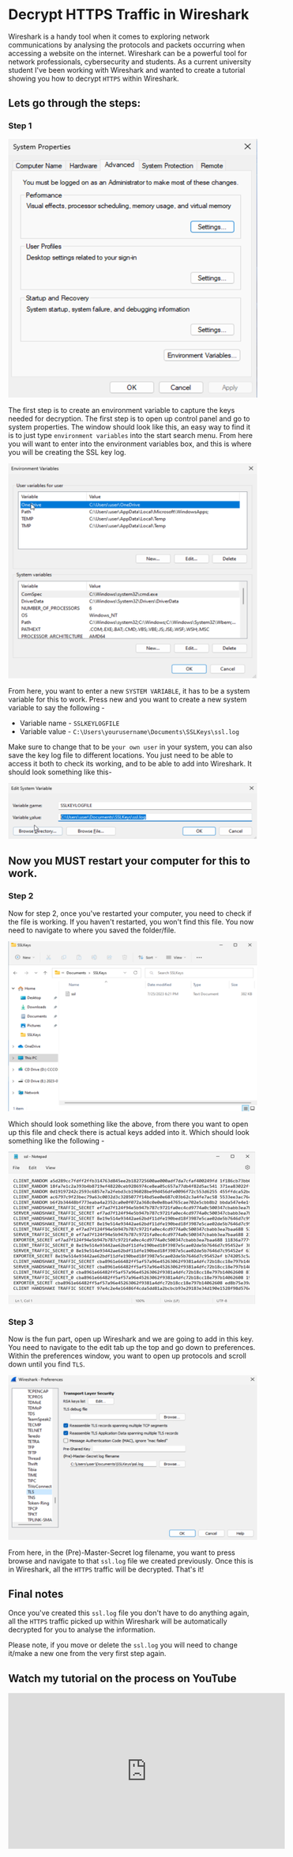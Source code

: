 # **Decrypt HTTPS Traffic in Wireshark**

Wireshark is a handy tool when it comes to exploring network communications by analysing the protocols and packets occurring when accessing a website on the internet. Wireshark can be a powerful tool for network professionals, cybersecurity and students. As a current university student I've been working with Wireshark and wanted to create a tutorial showing you how to decrypt `HTTPS` within Wireshark.

## Lets go through the steps:

### **Step 1**

![Wireshark](../img/decrypt-wireshark/img1.png)

The first step is to create an environment variable to capture the keys needed for decryption. The first step is to open up control panel and go to system properties.
The window should look like this, an easy way to find it is to just type `environment variables` into the start search menu.
From here you will want to enter into the environment variables box, and this is where you will be creating the SSL key log.

![Wireshark](../img/decrypt-wireshark/img2.png)

From here, you want to enter a new `SYSTEM VARIABLE`, it has to be a system variable for this to work. Press new and you want to create a new system variable to say the following -

- Variable name - `SSLKEYLOGFILE`
- Variable value - `C:\Users\yourusername\Documents\SSLKeys\ssl.log`

Make sure to change that to be `your own user` in your system, you can also save the key log file to different locations. You just need to be able to access it both to check its working, and to be able to add into Wireshark. It should look something like this-

![Wireshark](../img/decrypt-wireshark/img3.png)

## **Now you MUST restart your computer for this to work.**

### **Step 2**

Now for step 2, once you've restarted your computer, you need to check if the file is working. If you haven't restarted, you won't find this file. You now need to navigate to where you saved the folder/file.

![Wireshark](../img/decrypt-wireshark/img4.png)

Which should look something like the above, from there you want to open up this file and check there is actual keys added into it. Which should look something like the following -

![Wireshark](../img/decrypt-wireshark/img5.png)

### **Step 3**

Now is the fun part, open up Wireshark and we are going to add in this key. You need to navigate to the edit tab up the top and go down to preferences. Within the preferences window, you want to open up protocols and scroll down until you find `TLS`.

![Wireshark](../img/decrypt-wireshark/img6.png)

From here, in the (Pre)-Master-Secret log filename, you want to press browse and navigate to that `ssl.log` file we created previously. Once this is in Wireshark, all the `HTTPS` traffic will be decrypted. That's it!

## **Final notes**

Once you've created this `ssl.log` file you don't have to do anything again, all the `HTTPS` traffic picked up within Wireshark will be automatically decrypted for you to analyse the information.

Please note, if you move or delete the `ssl.log` you will need to change it/make a new one from the very first step again.

## Watch my tutorial on the process on YouTube

<div style="text-align: center;">  
  <div style="position: relative; height: 315px; width: 560px; margin: 0 auto;">  
    <iframe src="https://www.youtube.com/embed/iUyT4FJHIV4" style="position: absolute; top: 0; left: 0; width: 100%; height: 100%;" frameborder="0" allow="accelerometer; autoplay; encrypted-media; gyroscope; picture-in-picture" allowfullscreen></iframe>  
  </div>  
</div>
